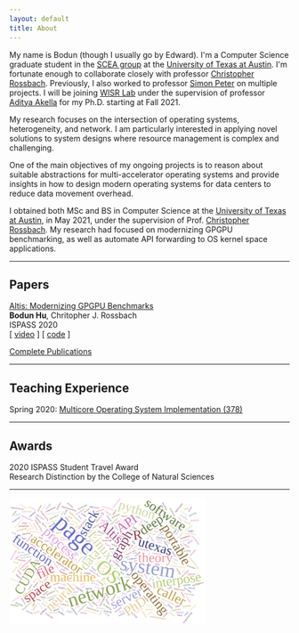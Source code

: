 ```yaml
---
layout: default
title: About
---
```


My name is Bodun (though I usually go by Edward). I'm a Computer Science graduate student in the [SCEA group](https://github.com/utcs-scea) at the [University of Texas at Austin](https://www.utexas.edu/). I'm fortunate enough to collaborate closely with professor [Christopher Rossbach](https://www.cs.utexas.edu/~rossbach/). Previously, I also worked to professor [Simon Peter](https://www.cs.utexas.edu/~simon/) on multiple projects. I will be joining [WISR Lab](https://wisr.cs.wisc.edu/) under the supervision of professor [Aditya Akella](http://pages.cs.wisc.edu/~akella/) for my Ph.D. starting at Fall 2021.

My research focuses on the intersection of operating systems, heterogeneity, and network. I am particularly interested in applying novel solutions to system designs where resource management is complex and challenging.

One of the main objectives of my ongoing projects is to reason about suitable abstractions for multi-accelerator operating systems and provide insights in how to design modern operating systems for data centers to reduce data movement overhead.

I obtained both MSc and BS in Computer Science at the [University of Texas at Austin](https://www.utexas.edu/), in May 2021, under the supervision of Prof. [Christopher Rossbach](https://www.cs.utexas.edu/~rossbach/). My research had focused on modernizing GPGPU benchmarking, as well as automate API forwarding to OS kernel space applications.

---

## Papers

[Altis: Modernizing GPGPU Benchmarks](https://arxiv.org/pdf/1906.10347.pdf)  
**Bodun Hu**, Chritopher J. Rossbach  
ISPASS 2020  
[ [video](https://www.youtube.com/watch?v=mRkcmjGzytY) ] [ [code](https://github.com/utcs-scea/altis) ]

[Complete Publications](./publications)

---

## Teaching Experience

Spring 2020: [Multicore Operating System Implementation (378)](https://www.cs.utexas.edu/~simon/378/)

---

## Awards

2020 ISPASS Student Travel Award  
Research Distinction by the College of Natural Sciences

---

<img style="width:70%;" src="https://raw.githubusercontent.com/BDHU/Page_pics/master/wordcloud.png"/>